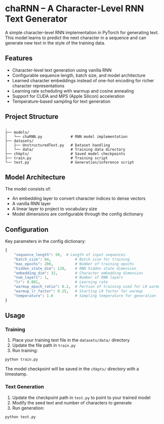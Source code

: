 # chaRNN – A Character-Level RNN Text Generator

A simple character-level RNN implementation in PyTorch for generating text. This model learns to predict the next character in a sequence and can generate new text in the style of the training data.

## Features

- Character-level text generation using vanilla RNN
- Configurable sequence length, batch size, and model architecture
- Learned character embeddings instead of one-hot encoding for richer character representations
- Learning rate scheduling with warmup and cosine annealing
- Support for CUDA and MPS (Apple Silicon) acceleration
- Temperature-based sampling for text generation

## Project Structure

```
.
├── models/
│   └── chaRNN.py             # RNN model implementation
├── datasets/
│   ├── UnstructuredText.py   # Dataset handling
│   └── data/                 # Training data directory
├── chkpts/                   # Saved model checkpoints
├── train.py                  # Training script
└── test.py                   # Generation/inference script
```

## Model Architecture

The model consists of:
- An embedding layer to convert character indices to dense vectors
- A vanilla RNN layer
- A linear layer to project to vocabulary size
- Model dimensions are configurable through the config dictionary

## Configuration

Key parameters in the config dictionary:
```python
{
    "sequence_length": 50,	# Length of input sequences
    "batch_size": 64,       	# Batch size for training
    "max_epochs": 200,      	# Number of training epochs
    "hidden_state_dim": 128,	# RNN hidden state dimension
    "embedding_dim": 32,    	# Character embedding dimension
    "num_layers": 1,            # Number of RNN layers
    "lr": 0.001,                # Learning rate
    "warmup_epoch_ratio": 0.2,  # Portion of training used for LR warmup
    "warmup_lr_factor": 0.25,   # Starting LR factor for warmup
    "temperature": 1.0          # Sampling temperature for generation
}
```

## Usage

### Training

1. Place your training text file in the `datasets/data/` directory
2. Update the file path in `train.py`
3. Run training:
```bash
python train.py
```

The model checkpoint will be saved in the `chkpts/` directory with a timestamp.

### Text Generation

1. Update the checkpoint path in `test.py` to point to your trained model
2. Modify the seed text and number of characters to generate
3. Run generation:
```bash
python test.py
```
